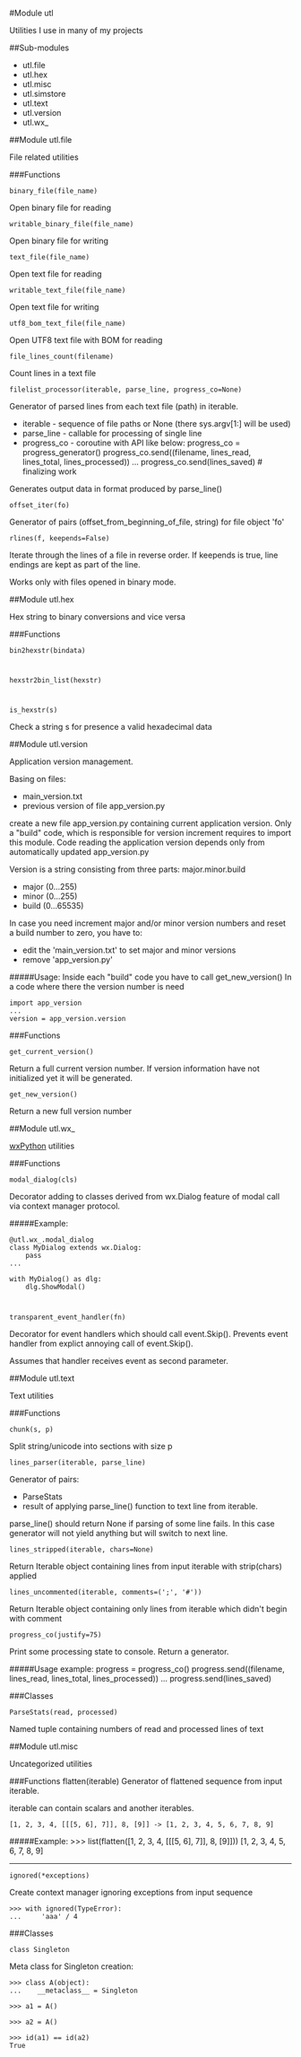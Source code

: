 #Module utl

Utilities I use in many of my projects


##Sub-modules

- utl.file
- utl.hex
- utl.misc
- utl.simstore
- utl.text
- utl.version
- utl.wx_

##Module utl.file

File related utilities


###Functions

    binary_file(file_name)
    
Open binary file for reading

    writable_binary_file(file_name)
    
Open binary file for writing

    text_file(file_name)
    
Open text file for reading

    writable_text_file(file_name)
    
Open text file for writing

    utf8_bom_text_file(file_name)
    
Open UTF8 text file with BOM for reading


    file_lines_count(filename)
    
Count lines in a text file

    filelist_processor(iterable, parse_line, progress_co=None)
    
Generator of parsed lines from each text file (path) in iterable.

* iterable - sequence of file paths or None (there sys.argv[1:] will be used)
* parse_line - callable for processing of single line
* progress_co - coroutine with API like below:
        progress_co = progress_generator()
        progress_co.send((filename, lines_read, lines_total, lines_processed))
        ...
        progress_co.send(lines_saved)  # finalizing work

Generates output data in format produced by parse_line()

    offset_iter(fo)

Generator of pairs (offset_from_beginning_of_file, string) for file object 'fo'

    rlines(f, keepends=False)

Iterate through the lines of a file in reverse order.
If keepends is true, line endings are kept as part of the line.

Works only with files opened in binary mode.

##Module utl.hex

Hex string to binary conversions and vice versa

###Functions

    bin2hexstr(bindata)
# 
    hexstr2bin_list(hexstr)
# 
    is_hexstr(s)
Check a string s for presence a valid hexadecimal data

##Module utl.version

Application version management.

Basing on files:
- main_version.txt
- previous version of file app_version.py

create a new file app_version.py containing current application version.
Only a "build" code, which is responsible for version increment requires to import this module. Code reading
the application version depends only from automatically updated app_version.py

Version is a string consisting from three parts: major.minor.build
- major (0...255)
- minor (0...255)
- build (0...65535)

In case you need increment major and/or minor version numbers and reset a build number to zero, you have to:
- edit the 'main_version.txt' to set major and minor versions
- remove 'app_version.py'

#####Usage:
Inside each "build" code you have to call get_new_version()
In a code where there the version number is need
    
    import app_version
    ...
    version = app_version.version

###Functions
    
    get_current_version()
Return a full current version number.
If version information have not initialized yet it will be generated.

    get_new_version()
    
Return a new full version number

##Module utl.wx_

[wxPython](http://www.wxpython.org) utilities

###Functions

    modal_dialog(cls)

Decorator adding to classes derived from wx.Dialog feature of modal call via context manager protocol.

#####Example:

    @utl.wx_.modal_dialog
    class MyDialog extends wx.Dialog:
        pass
    ...

    with MyDialog() as dlg:
        dlg.ShowModal()

#     

    transparent_event_handler(fn)

Decorator for event handlers which should call event.Skip().
Prevents event handler from explict annoying call of event.Skip().

Assumes that handler receives event as second parameter.

##Module utl.text

Text utilities

###Functions

    chunk(s, p)
Split string/unicode into sections with size p

    lines_parser(iterable, parse_line)
Generator of pairs:

- ParseStats
- result of applying parse_line() function to text line from iterable.

parse_line() should return None if parsing of some line fails. In this case generator will not yield anything but will switch to next line.

    lines_stripped(iterable, chars=None)
Return Iterable object containing lines from input iterable with strip(chars) applied

    lines_uncommented(iterable, comments=(';', '#'))
Return Iterable object containing only lines from iterable which didn't begin with comment

    progress_co(justify=75)
Print some processing state to console. Return a generator.

#####Usage example:
    progress = progress_co()
    progress.send((filename, lines_read, lines_total, lines_processed))
    ...
    progress.send(lines_saved)

###Classes

    ParseStats(read, processed)
Named tuple containing numbers of read and processed lines of text

##Module utl.misc

Uncategorized utilities

###Functions
    flatten(iterable)
Generator of flattened sequence from input iterable.

iterable can contain scalars and another iterables.

    [1, 2, 3, 4, [[[5, 6], 7]], 8, [9]] -> [1, 2, 3, 4, 5, 6, 7, 8, 9]

#####Example:
    >>> list(flatten([1, 2, 3, 4, [[[5, 6], 7]], 8, [9]]))
    [1, 2, 3, 4, 5, 6, 7, 8, 9]

___

    ignored(*exceptions)
Create context manager ignoring exceptions from input sequence

    >>> with ignored(TypeError):
    ...     'aaa' / 4

###Classes 

    class Singleton

Meta class for Singleton creation:

    >>> class A(object):
    ...    __metaclass__ = Singleton

    >>> a1 = A()

    >>> a2 = A()

    >>> id(a1) == id(a2)
    True